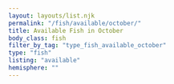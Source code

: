 ```yaml
---
layout: layouts/list.njk
permalink: "/fish/available/october/"
title: Available Fish in October
body_class: fish
filter_by_tag: "type_fish_available_october"
type: "fish"
listing: "available"
hemisphere: ""
---
```

